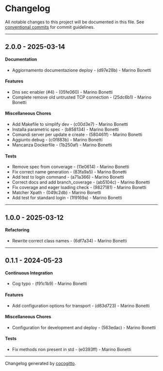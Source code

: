 # Changelog
All notable changes to this project will be documented in this file. See [conventional commits](https://www.conventionalcommits.org/) for commit guidelines.

- - -
## 2.0.0 - 2025-03-14
#### Documentation
- Aggiornamento documentazione deploy - (d97e28b) - Marino Bonetti
#### Features
- Dns sec enabler (#4) - (05fe060) - Marino Bonetti
- Complete remove old untrusted TCP connection - (25dc6b1) - Marino Bonetti
#### Miscellaneous Chores
- Add Makefile to simplify dev - (c00d3e7) - Marino Bonetti
- Installa parametric spec - (b858134) - Marino Bonetti
- Comandi server per update e create - (580461f) - Marino Bonetti
- Aggiunto debug - (c0f883b) - Marino Bonetti
- Mancanza Dockerfile - (1b250af) - Marino Bonetti
#### Tests
- Remove spec from converage - (11e0614) - Marino Bonetti
- Fix correct name generation - (83fa9a5) - Marino Bonetti
- Add test to login command - (a71a366) - Marino Bonetti
- Correct docs and add branch_coverage - (ab5104c) - Marino Bonetti
- Fix coverage and eager loading check - (9827181) - Marino Bonetti
- Matcher Xpath - (049c2db) - Marino Bonetti
- Add test for standard login - (1f9169a) - Marino Bonetti

- - -

## 1.0.0 - 2025-03-12
#### Refactoring
- Rewrite correct class names - (6df7a34) - Marino Bonetti

- - -

## 0.1.1 - 2024-05-23
#### Continuous Integration
- Cog typo - (f91c1b9) - Marino Bonetti
#### Features
- Add configuration options for transport - (d83d723) - Marino Bonetti
#### Miscellaneous Chores
- Configuration for development and deploy - (563edac) - Marino Bonetti
#### Tests
- Fix methods non present in std - (e0393ff) - Marino Bonetti

- - -

Changelog generated by [cocogitto](https://github.com/cocogitto/cocogitto).